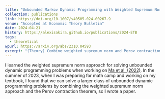 ```yaml
---
title: "Unbounded Markov Dynamic Programming with Weighted Supremum Norm Perov Contractions"
collection: publications
link: https://doi.org/10.1007/s40505-024-00267-9
venue: "Accepted at Economic Theory Bulletin"
date: 2024-04-21
history: https://alexisakira.github.io/publications/2024-ETB
tags:
  - theoretical
wpurl: https://arxiv.org/abs/2310.04593
excerpt: "(Theory) Combine weighted supremum norm and Perov contraction theorem for solving unbounded dynamic programming problems."
---
```


I learned the weighted supremum norm approach for solving unbounded dynamic programming problems when working on [Ma et al. (2022)](https://doi.org/10.1016/j.jmateco.2022.102652). In the summer of 2023, when I was preparing for math camp and working on my textbook, I found that we can solve a larger class of unbounded dynamic programming problems by combining the weighted supremum norm approach and the Perov contraction theorem, so I wrote a paper.